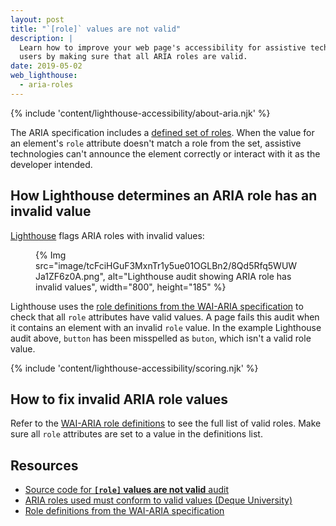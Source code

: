 ```yaml
---
layout: post
title: "`[role]` values are not valid"
description: |
  Learn how to improve your web page's accessibility for assistive technology
  users by making sure that all ARIA roles are valid.
date: 2019-05-02
web_lighthouse:
  - aria-roles
---
```


{% include 'content/lighthouse-accessibility/about-aria.njk' %}

The ARIA specification includes a
<a href="https://www.w3.org/TR/wai-aria-1.1/#role_definitions" rel="noopener">defined set of roles</a>.
When the value for an element's `role` attribute doesn't match a role from the set,
assistive technologies can't announce the element correctly
or interact with it as the developer intended.

## How Lighthouse determines an ARIA role has an invalid value

<a href="https://developer.chrome.com/docs/lighthouse/overview/" rel="noopener">Lighthouse</a>
flags ARIA roles with invalid values:

<figure>
  {% Img src="image/tcFciHGuF3MxnTr1y5ue01OGLBn2/8Qd5Rfq5WUWJa1ZF6z0A.png", alt="Lighthouse audit showing ARIA role has invalid values", width="800", height="185" %}
</figure>

Lighthouse uses the
<a href="https://www.w3.org/TR/wai-aria-1.1/#role_definitions" rel="noopener">role definitions from the WAI-ARIA specification</a>
to check that all `role` attributes have valid values.
A page fails this audit when it contains an element with an invalid `role` value.
In the example Lighthouse audit above,
`button` has been misspelled as
`buton`, which isn't a valid role value.

{% include 'content/lighthouse-accessibility/scoring.njk' %}

## How to fix invalid ARIA role values

Refer to the
<a href="https://www.w3.org/TR/wai-aria-1.1/#role_definitions" rel="noopener">WAI-ARIA role definitions</a>
to see the full list of valid roles.
Make sure all `role` attributes are set to a value in the definitions list.

## Resources

- <a href="https://github.com/GoogleChrome/lighthouse/blob/master/lighthouse-core/audits/accessibility/aria-roles.js" rel="noopener">Source code for **`[role]` values are not valid** audit</a>
- <a href="https://dequeuniversity.com/rules/axe/3.3/aria-roles" rel="noopener">ARIA roles used must conform to valid values (Deque University)</a>
- <a href="https://www.w3.org/TR/wai-aria-1.1/#role_definitions" rel="noopener">Role definitions from the WAI-ARIA specification</a>

